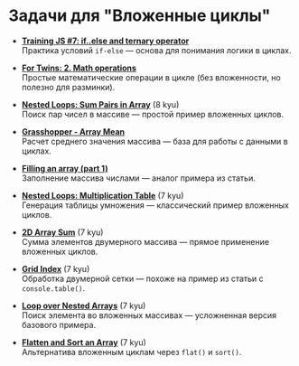 # Задачи для "Вложенные циклы" 

- [**Training JS #7: if..else and ternary operator**](https://www.codewars.com/kata/57202aefe8d6c514300001fd)  
  Практика условий `if-else` — основа для понимания логики в циклах.

- [**For Twins: 2. Math operations**](https://www.codewars.com/kata/59c287b16bddd291c700009a)  
  Простые математические операции в цикле (без вложенности, но полезно для разминки).

- [**Nested Loops: Sum Pairs in Array**](https://www.codewars.com/kata/5886e082a836a691340000c3) (8 kyu)  
  Поиск пар чисел в массиве — простой пример вложенных циклов.

- [**Grasshopper - Array Mean**](https://www.codewars.com/kata/55d277882e139d0b6000005d)  
  Расчет среднего значения массива — база для работы с данными в циклах.

- [**Filling an array (part 1)**](https://www.codewars.com/kata/571d42206414b103dc0006a1)  
  Заполнение массива числами — аналог примера из статьи.

- [**Nested Loops: Multiplication Table**](https://www.codewars.com/kata/534d2f5b5371ecf8d2000a08) (7 kyu)  
  Генерация таблицы умножения — классический пример вложенных циклов.

- [**2D Array Sum**](https://www.codewars.com/kata/58a3e2978bdda5a0d9000187) (7 kyu)  
  Сумма элементов двумерного массива — прямое применение вложенных циклов.

- [**Grid Index**](https://www.codewars.com/kata/5f5802bf4c2cc4001a6f859e) (7 kyu)  
  Обработка двумерной сетки — похоже на пример из статьи с `console.table()`.

- [**Loop over Nested Arrays**](https://www.codewars.com/kata/5a3f2925b6cfd78fb0000040) (7 kyu)  
  Поиск элемента во вложенных массивах — усложненная версия базового примера.

- [**Flatten and Sort an Array**](https://www.codewars.com/kata/57ee99a16c8df7b02d00045f) (7 kyu)  
  Альтернатива вложенным циклам через `flat()` и `sort()`.
